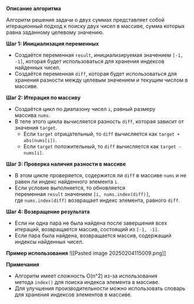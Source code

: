**Описание алгоритма**

Алгоритм решения задачи о двух суммах представляет собой итерационный подход к поиску двух чисел в массиве, сумма которых равна заданному целевому значению.

**Шаг 1: Инициализация переменных**

- Создаётся переменная `result`, инициализируемая значением `[-1, -1]`, которая будет использоваться для хранения индексов найденных чисел.
- Создаётся переменная `diff`, которая будет использоваться для хранения разности между целевым значением и текущим числом в массиве.

**Шаг 2: Итерация по массиву**

- Создаётся цикл по диапазону чисел `i`, равный размеру массива `nums`.
- В теле этого цикла вычисляется разность `diff`, которая зависит от значения `target`.
    - Если `target` отрицательный, то `diff` вычисляется как `target + abs(nums[i])`.
    - Если `target` положительный, то `diff` вычисляется как `target - nums[i]`.

**Шаг 3: Проверка наличия разности в массиве**

- В этом цикле проверяется, содержится ли `diff` в массиве `nums` и не равен ли индекс найденного элемента `i`.
- Если условие выполняется, то обновляется переменная `result` значением `[i, nums.index(diff)]`, где `nums.index(diff)` возвращает индекс элемента, равного `diff`.

**Шаг 4: Возвращение результата**

- Если ни одна пара не была найдена после завершения всех итераций, возвращается массив, состоящий из `[-1, -1]`.
- Если пара была найдена, возвращается массив, содержащий индексы найденных чисел.

**Пример использования**
![[Pasted image 20250204115009.png]]

**Примечания**

- Алгоритм имеет сложность O(n^2) из-за использования метода `index()` для поиска индекса элемента в массиве.
- Для улучшения производительности можно использовать словарь для хранения индексов элементов в массиве.